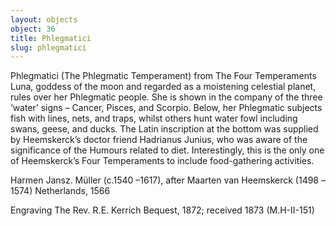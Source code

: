 ```yaml
---
layout: objects
object: 36
title: Phlegmatici
slug: phlegmatici
---
```


Phlegmatici  (The Phlegmatic Temperament) from The Four Temperaments  Luna, goddess of the moon and regarded as a moistening celestial planet, rules over her Phlegmatic people. She is shown in the  company of the three ‘water’ signs – Cancer, Pisces, and Scorpio. Below, her Phlegmatic subjects fish with lines, nets, and traps,  whilst others hunt water fowl including swans, geese, and ducks. The Latin inscription at  the bottom was supplied by Heemskerck’s doctor friend Hadrianus Junius, who was aware of the significance of the Humours related  to diet. Interestingly, this is the only one of Heemskerck’s Four Temperaments to include food-gathering activities.

Harmen Jansz. Müller (c.1540 –1617), after Maarten van Heemskerck (1498 –1574)  Netherlands, 1566  

Engraving  The Rev. R.E. Kerrich Bequest, 1872; received 1873 (M.H-II-151)
